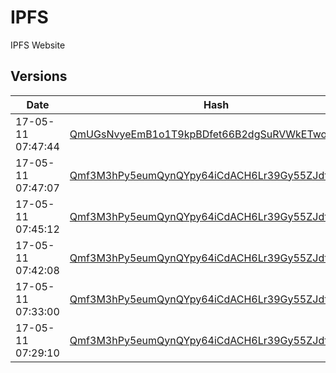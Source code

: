 # IPFS

IPFS Website

## Versions

| Date              | Hash                                                                                                                              |
| ----              | ----                                                                                                                              |
| 17-05-11 07:47:44 | [ QmUGsNvyeEmB1o1T9kpBDfet66B2dgSuRVWkETwoB7vauJ ]( https://gateway.ipfs.io/ipfs/QmUGsNvyeEmB1o1T9kpBDfet66B2dgSuRVWkETwoB7vauJ )
| 17-05-11 07:47:07 | [ Qmf3M3hPy5eumQynQYpy64iCdACH6Lr39Gy55ZJdt7kdqH ]( https://gateway.ipfs.io/ipfs/Qmf3M3hPy5eumQynQYpy64iCdACH6Lr39Gy55ZJdt7kdqH )
| 17-05-11 07:45:12 | [ Qmf3M3hPy5eumQynQYpy64iCdACH6Lr39Gy55ZJdt7kdqH ]( https://gateway.ipfs.io/ipfs/Qmf3M3hPy5eumQynQYpy64iCdACH6Lr39Gy55ZJdt7kdqH )
| 17-05-11 07:42:08 | [ Qmf3M3hPy5eumQynQYpy64iCdACH6Lr39Gy55ZJdt7kdqH ]( https://gateway.ipfs.io/ipfs/Qmf3M3hPy5eumQynQYpy64iCdACH6Lr39Gy55ZJdt7kdqH )
| 17-05-11 07:33:00 | [ Qmf3M3hPy5eumQynQYpy64iCdACH6Lr39Gy55ZJdt7kdqH ]( https://gateway.ipfs.io/ipfs/Qmf3M3hPy5eumQynQYpy64iCdACH6Lr39Gy55ZJdt7kdqH )
| 17-05-11 07:29:10 | [ Qmf3M3hPy5eumQynQYpy64iCdACH6Lr39Gy55ZJdt7kdqH ]( https://gateway.ipfs.io/ipfs/Qmf3M3hPy5eumQynQYpy64iCdACH6Lr39Gy55ZJdt7kdqH )
